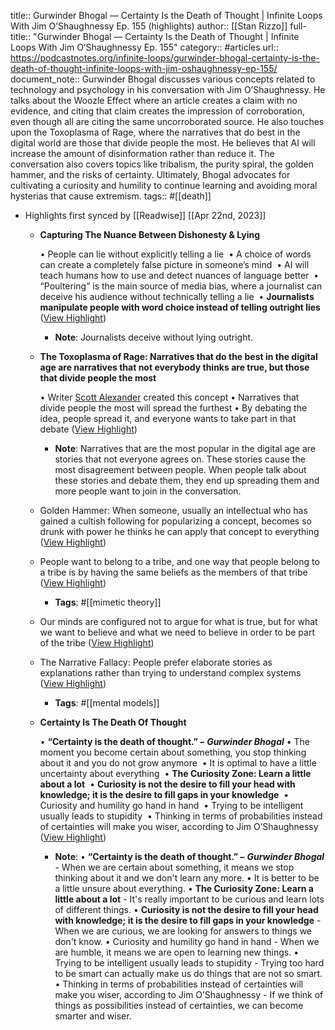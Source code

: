 title:: Gurwinder Bhogal — Certainty Is the Death of Thought | Infinite Loops With Jim O’Shaughnessy Ep. 155 (highlights)
author:: [[Stan Rizzo]]
full-title:: "Gurwinder Bhogal — Certainty Is the Death of Thought | Infinite Loops With Jim O’Shaughnessy Ep. 155"
category:: #articles
url:: https://podcastnotes.org/infinite-loops/gurwinder-bhogal-certainty-is-the-death-of-thought-infinite-loops-with-jim-oshaughnessy-ep-155/
document_note:: Gurwinder Bhogal discusses various concepts related to technology and psychology in his conversation with Jim O’Shaughnessy. He talks about the Woozle Effect where an article creates a claim with no evidence, and citing that claim creates the impression of corroboration, even though all are citing the same uncorroborated source. He also touches upon the Toxoplasma of Rage, where the narratives that do best in the digital world are those that divide people the most. He believes that AI will increase the amount of disinformation rather than reduce it. The conversation also covers topics like tribalism, the purity spiral, the golden hammer, and the risks of certainty. Ultimately, Bhogal advocates for cultivating a curiosity and humility to continue learning and avoiding moral hysterias that cause extremism.
tags:: #[[death]]

- Highlights first synced by [[Readwise]] [[Apr 22nd, 2023]]
	- **Capturing The Nuance Between Dishonesty & Lying** 
	  
	  •   People can lie without explicitly telling a lie 
	  •   A choice of words can create a completely false picture in someone’s mind 
	  •   AI will teach humans how to use and detect nuances of language better 
	  •   “Poultering” is the main source of media bias, where a journalist can deceive his audience without technically telling a lie 
	  •   **Journalists manipulate people with word choice instead of telling outright lies** ([View Highlight](https://read.readwise.io/read/01gybdkvcwmyy3c91gf64542nn))
		- **Note**: Journalists deceive without lying outright.
	- **The Toxoplasma of Rage: Narratives that do the best in the digital age are narratives that not everybody thinks are true, but those that divide people the most**
	  
	  •   Writer [Scott Alexander](https://slatestarcodex.com/2014/12/17/the-toxoplasma-of-rage/) created this concept
	  •   Narratives that divide people the most will spread the furthest
	  •   By debating the idea, people spread it, and everyone wants to take part in that debate ([View Highlight](https://read.readwise.io/read/01gybdmn012rcf335nvsbsr8dt))
		- **Note**: Narratives that are the most popular in the digital age are stories that not everyone agrees on. These stories cause the most disagreement between people. When people talk about these stories and debate them, they end up spreading them and more people want to join in the conversation.
	- Golden Hammer: When someone, usually an intellectual who has gained a cultish following for popularizing a concept, becomes so drunk with power he thinks he can apply that concept to everything ([View Highlight](https://read.readwise.io/read/01gybdnkjhwy2tjqbav47b7pef))
	- People want to belong to a tribe, and one way that people belong to a tribe is by having the same beliefs as the members of that tribe ([View Highlight](https://read.readwise.io/read/01gybdnzas0qdhw3dmqevbwr29))
		- **Tags**: #[[mimetic theory]]
	- Our minds are configured not to argue for what is true, but for what we want to believe and what we need to believe in order to be part of the tribe ([View Highlight](https://read.readwise.io/read/01gybdp9qqytza6c7mmx9m1bmd))
	- The Narrative Fallacy: People prefer elaborate stories as explanations rather than trying to understand complex systems ([View Highlight](https://read.readwise.io/read/01gybdpjh5z3c5we63tbz9wspg))
		- **Tags**: #[[mental models]]
	- **Certainty Is The Death Of Thought** 
	  
	  •   **“Certainty is the death of thought.” –** ***Gurwinder Bhogal***
	  •   The moment you become certain about something, you stop thinking about it and you do not grow anymore 
	  •   It is optimal to have a little uncertainty about everything 
	  •   **The Curiosity Zone: Learn a little about a lot** 
	  •   **Curiosity is not the desire to fill your head with knowledge; it is the desire to fill gaps in your knowledge** 
	  •   Curiosity and humility go hand in hand 
	  •   Trying to be intelligent usually leads to stupidity 
	  •   Thinking in terms of probabilities instead of certainties will make you wiser, according to Jim O’Shaughnessy ([View Highlight](https://read.readwise.io/read/01gybdpxqgwg2m9et0te6n2q01))
		- **Note**: •   **“Certainty is the death of thought.” –** ***Gurwinder Bhogal*** - When we are certain about something, it means we stop thinking about it and we don't learn any more. 
		  •   It is better to be a little unsure about everything. 
		  •   **The Curiosity Zone: Learn a little about a lot** - It's really important to be curious and learn lots of different things. 
		  •   **Curiosity is not the desire to fill your head with knowledge; it is the desire to fill gaps in your knowledge** - When we are curious, we are looking for answers to things we don't know. 
		  •   Curiosity and humility go hand in hand - When we are humble, it means we are open to learning new things. 
		  •   Trying to be intelligent usually leads to stupidity - Trying too hard to be smart can actually make us do things that are not so smart. 
		  •   Thinking in terms of probabilities instead of certainties will make you wiser, according to Jim O’Shaughnessy - If we think of things as possibilities instead of certainties, we can become smarter and wiser.